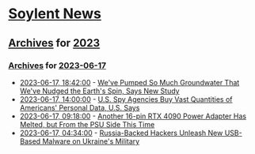 # [Soylent News](../../../README.md)

## [Archives](../../index.md) for [2023](../index.md)

### [Archives](../../index.md) for [2023-06-17](index.md)

* [2023-06-17, 18:42:00](https://soylentnews.org/article.pl?sid=23/06/16/2220209&from=rss) - [We've Pumped So Much Groundwater That We've Nudged the Earth's Spin, Says New Study](https://soylentnews.org/article.pl?sid=23/06/16/2220209&from=rss)
* [2023-06-17, 14:00:00](https://soylentnews.org/article.pl?sid=23/06/16/168233&from=rss) - [U.S. Spy Agencies Buy Vast Quantities of Americans' Personal Data, U.S. Says](https://soylentnews.org/article.pl?sid=23/06/16/168233&from=rss)
* [2023-06-17, 09:18:00](https://soylentnews.org/article.pl?sid=23/06/16/1529229&from=rss) - [Another 16-pin RTX 4090 Power Adapter Has Melted, but From the PSU Side This Time](https://soylentnews.org/article.pl?sid=23/06/16/1529229&from=rss)
* [2023-06-17, 04:34:00](https://soylentnews.org/article.pl?sid=23/06/16/0542221&from=rss) - [Russia-Backed Hackers Unleash New USB-Based Malware on Ukraine's Military](https://soylentnews.org/article.pl?sid=23/06/16/0542221&from=rss)
